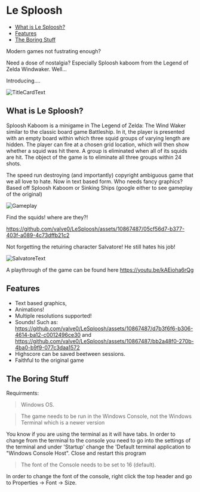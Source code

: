 # Le Sploosh

- [What is Le Sploosh?](#what-is-le-sploosh)
- [Features](#features)
- [The Boring Stuff](#the-boring-stuff)


Modern games not fustrating enough?

Need a dose of nostalgia? Especially Sploosh kaboom from the Legend of Zelda Windwaker. Well...

Introducing....

![TitleCardText](https://github.com/valve0/LeSploosh/assets/10867487/f2112242-4c39-4b63-9fca-ec7c9fbfd27b)


## What is Le Sploosh?

Sploosh Kaboom is a minigame in The Legend of Zelda: The Wind Waker similar to the classic board game Battleship. In it, the player is presented with an empty board within which three squid groups of varying length are hidden.
The player can fire at a chosen grid location, which will then show whether a squid was hit there. A group is eliminated when all of its squids are hit. The object of the game is to eliminate all three groups within 24 shots.


The speed run destroying (and importantly) copyright ambiguous game that we all love to hate. Now in text based form. Who needs fancy graphics?
Based off Sploosh Kaboom or Sinking Ships (google either to see gameplay of the original)


![Gameplay](https://github.com/valve0/LeSploosh/assets/10867487/8475348f-dcde-4a13-9981-bd9b6f3ea96d)


Find the squids! where are they?!

https://github.com/valve0/LeSploosh/assets/10867487/05cf56d7-b377-403f-a089-4c73dffb21c2

Not forgetting the retuiring character Salvatore! He still hates his job!

![SalvatoreText](https://github.com/valve0/LeSploosh/assets/10867487/e05b54cf-aebe-49d7-becd-19655a4b8778)

A playthrough of the game can be found here https://youtu.be/kAEioha6rQg

## Features

- Text based graphics,
- Animations!
- Multiple resolutions supported!
- Sounds! Such as: https://github.com/valve0/LeSploosh/assets/10867487/d7b3f6f6-b306-4614-ba12-c0012496ce30 and https://github.com/valve0/LeSploosh/assets/10867487/bb2a48f0-270b-4ba0-b9f9-077c3daa1572
- Highscore can be saved beetween sessions.
- Faithful to the original game
  

## The Boring Stuff

Requirments:

> Windows OS.

> The game needs to be run in the Windows Console, not the Windows Terminal which is a newer version

  You know if you are using the terminal as it will have tabs.
  In order to change from the terminal to the console you need to go into the settings of the terminal and
  under 'Startup' change the 'Default terminal application to "Windows Console Host". Close and restart this program

> The font of the Console needs to be set to 16 (default).

  In order to change the font of the console, right click the top header and go to Properties -> Font -> Size.

